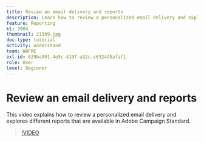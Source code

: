 ```yaml
---
title: Review an email delivery and reports
description: Learn how to review a personalized email delivery and explore different reports that are available in Adobe Campaign Standard.
feature: Reporting
kt: 3904
thumbnail: 21389.jpg
doc-type: tutorial
activity: understand
team: WWFRE
exl-id: 629ba991-4e5c-419f-a32c-c632445afaf1
role: User
level: Beginner
---
```

# Review an email delivery and reports

This video explains how to review a personalized email delivery and explores different reports that are available in Adobe Campaign Standard.

>[!VIDEO](https://video.tv.adobe.com/v/21389?quality=12)
